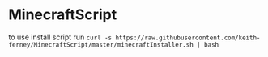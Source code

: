 # MinecraftScript
to use install script run 
```curl -s https://raw.githubusercontent.com/keith-ferney/MinecraftScript/master/minecraftInstaller.sh | bash```

